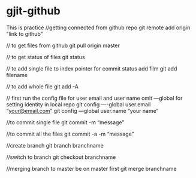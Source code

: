 # gjit-github
This is practice 
//getting connected from github repo
git remote add origin "link to github"

// to get files from github
git pull origin master

// to get status of files
git status

// to add single file to index pointer for commit status  add film
git add filename

// to add whole file 
git add -A

// first run the config file for user email and user name omit —global for setting identity in local repo
git config —-global user.email “your@email.com”
git config —global user.name “your name”


//to commit single file 
git commit -m “message”

//to commit all the files
git commit -a -m “message”

//create branch
git branch branchname

//switch to branch
git checkout branchname

//merging branch to master be on master first
git merge branchname